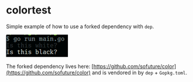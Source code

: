 # colortest

Simple example of how to use a forked dependency with `dep`.

![colortest screenshot](ss.png)

The forked dependency lives here: [https://github.com/sofuture/color](https://github.com/sofuture/color) and is vendored in by `dep` + `Gopkg.toml`.

